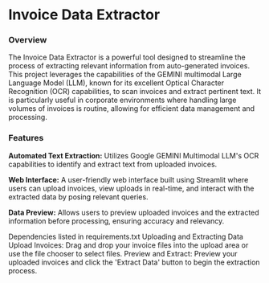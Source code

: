 # Invoice Data Extractor

### Overview
The Invoice Data Extractor is a powerful tool designed to streamline the process of extracting relevant information from auto-generated invoices. This project leverages the capabilities of the GEMINI multimodal Large Language Model (LLM), known for its excellent Optical Character Recognition (OCR) capabilities, to scan invoices and extract pertinent text. It is particularly useful in corporate environments where handling large volumes of invoices is routine, allowing for efficient data management and processing.

### Features
**Automated Text Extraction:** Utilizes Google GEMINI Multimodal LLM's OCR capabilities to identify and extract text from uploaded invoices.

**Web Interface:** A user-friendly web interface built using Streamlit where users can upload invoices, view uploads in real-time, and interact with the extracted data by posing relevant queries.

**Data Preview:** Allows users to preview uploaded invoices and the extracted information before processing, ensuring accuracy and relevancy.

Dependencies listed in requirements.txt
Uploading and Extracting Data
Upload Invoices: Drag and drop your invoice files into the upload area or use the file chooser to select files.
Preview and Extract: Preview your uploaded invoices and click the 'Extract Data' button to begin the extraction process.

